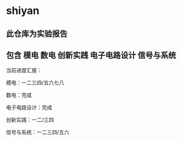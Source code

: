 # shiyan
## 此仓库为实验报告
## 包含 模电 数电 创新实践 电子电路设计 信号与系统


当前进度汇报：




模电：一二三四/五六七八


数电：完成


电子电路设计：完成


创新实践：一二/三四


信号与系统：一二三四/五六